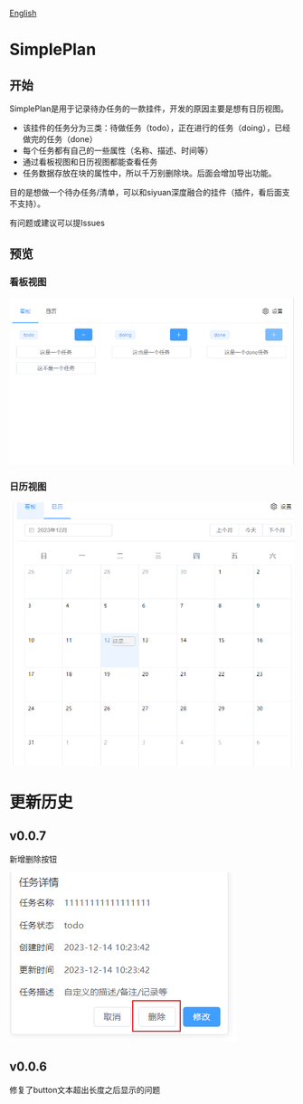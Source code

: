  [English](README.md) 

# SimplePlan

## 开始

SimplePlan是用于记录待办任务的一款挂件，开发的原因主要是想有日历视图。

* 该挂件的任务分为三类：待做任务（todo），正在进行的任务（doing），已经做完的任务（done）
* 每个任务都有自己的一些属性（名称、描述、时间等）
* 通过看板视图和日历视图都能查看任务
* 任务数据存放在块的属性中，所以千万别删除块。后面会增加导出功能。

目的是想做一个待办任务/清单，可以和siyuan深度融合的挂件（插件，看后面支不支持）。

有问题或建议可以提Issues

## 预览

### 看板视图

![image-20231212102358179](README_zh_CN.assets/image-20231212102358179.png)



### 日历视图

![image-20231212103107373](README_zh_CN.assets/image-20231212103107373.png)



# 更新历史

## v0.0.7

新增删除按钮

![image-20231214102524235](README_zh_CN.assets/image-20231214102524235.png)

## v0.0.6

修复了button文本超出长度之后显示的问题
